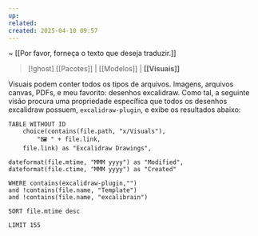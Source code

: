 ```yaml
---
up: 
related: 
created: 2025-04-10 09:57
---
```

~ [[Por favor, forneça o texto que deseja traduzir.]]

> [!ghost] [[Pacotes]] | [[Modelos]] | **[[Visuais]]** 

Visuais podem conter todos os tipos de arquivos. Imagens, arquivos canvas, PDFs, e meu favorito: desenhos excalidraw. Como tal, a seguinte visão procura uma propriedade específica que todos os desenhos excalidraw possuem, `excalidraw-plugin`, e exibe os resultados abaixo:

```dataview 
TABLE WITHOUT ID 
	choice(contains(file.path, "x/Visuals"),
		"🖼️ " + file.link,
	file.link) as "Excalidraw Drawings",

dateformat(file.mtime, "MMM yyyy") as "Modified",
dateformat(file.ctime, "MMM yyyy") as "Created"

WHERE contains(excalidraw-plugin,"") 
and !contains(file.name, "Template") 
and !contains(file.name, "excalibrain") 

SORT file.mtime desc 

LIMIT 155
```